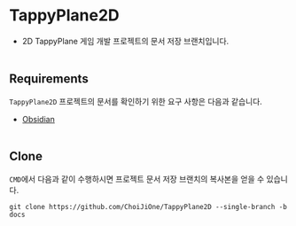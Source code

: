 # TappyPlane2D
- 2D TappyPlane 게임 개발 프로젝트의 문서 저장 브랜치입니다.
<br><br>


## Requirements

`TappyPlane2D` 프로젝트의 문서를 확인하기 위한 요구 사항은 다음과 같습니다.
- [Obsidian](https://obsidian.md/)
<br><br>


## Clone

`CMD`에서 다음과 같이 수행하시면 프로젝트 문서 저장 브랜치의 복사본을 얻을 수 있습니다.

```
git clone https://github.com/ChoiJiOne/TappyPlane2D --single-branch -b docs
```
